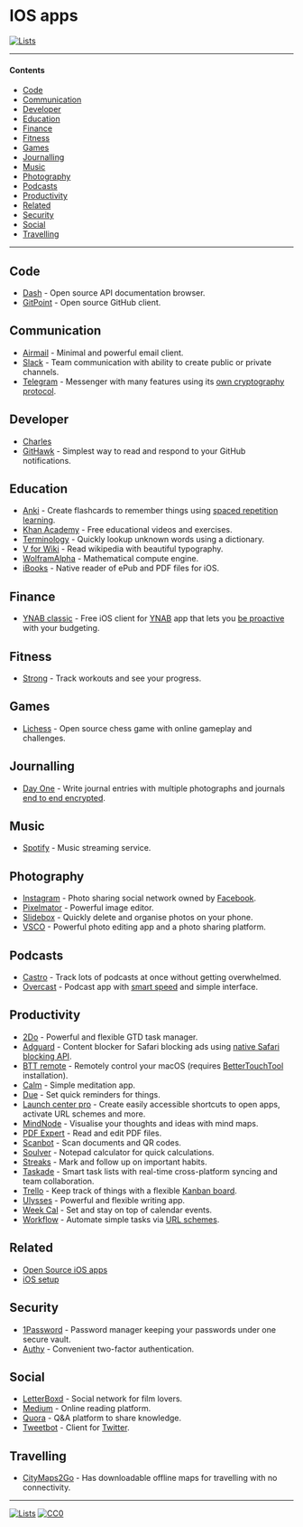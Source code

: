 # IOS apps

[![Lists](https://img.shields.io/badge/-more%20lists-0a0a0a.svg?style=flat&colorA=0a0a0a)](https://github.com/learn-anything/curated-lists#readme)

---

#### Contents

- [Code](#code)
- [Communication](#communication)
- [Developer](#developer)
- [Education](#education)
- [Finance](#finance)
- [Fitness](#fitness)
- [Games](#games)
- [Journalling](#journalling)
- [Music](#music)
- [Photography](#photography)
- [Podcasts](#podcasts)
- [Productivity](#productivity)
- [Related](#related)
- [Security](#security)
- [Social](#social)
- [Travelling](#travelling)

---

## Code

- [Dash](https://kapeli.com/dash_ios) - Open source API documentation browser.
- [GitPoint](https://github.com/gitpoint/git-point) - Open source GitHub client.

## Communication

- [Airmail](http://airmailapp.com) - Minimal and powerful email client.
- [Slack](https://itunes.apple.com/us/app/slack-business-communication-for-teams/id618783545?mt=8) - Team communication with ability to create public or private channels.
- [Telegram](https://telegram.org) - Messenger with many features using its [own cryptography protocol](http://telegra.ph/Why-Isnt-Telegram-End-to-End-Encrypted-by-Default-08-14).

## Developer

- [Charles](https://itunes.apple.com/app/charles-proxy/id1134218562?mt=8)
- [GitHawk](http://githawk.com/) - Simplest way to read and respond to your GitHub notifications.

## Education

- [Anki](https://itunes.apple.com/us/app/ankimobile-flashcards/id373493387?mt=8) - Create flashcards to remember things using [spaced repetition learning](http://www.wikiwand.com/en/Spaced_repetition).
- [Khan Academy](https://itunes.apple.com/us/app/khan-academy-you-can-learn-anything/id469863705?mt=8) - Free educational videos and exercises.
- [Terminology](http://agiletortoise.com/terminology/) - Quickly lookup unknown words using a dictionary.
- [V for Wiki](http://v-for-wiki.com/) - Read wikipedia with beautiful typography.
- [WolframAlpha](https://itunes.apple.com/us/app/wolframalpha/id334989259?mt=8) - Mathematical compute engine.
- [iBooks](https://itunes.apple.com/nl/app/ibooks/id364709193?l=en&mt=8) - Native reader of ePub and PDF files for iOS.

## Finance

- [YNAB classic](https://itunes.apple.com/us/app/ynab-classic/id372076250?mt=8) - Free iOS client for [YNAB](https://www.youneedabudget.com/) app that lets you [be proactive](https://www.youneedabudget.com/method/) with your budgeting.

## Fitness

- [Strong](https://itunes.apple.com/us/app/strong-workout-tracker-gym-log-exercise-journal/id464254577?mt=8) - Track workouts and see your progress.

## Games

- [Lichess](https://itunes.apple.com/us/app/lichess-online-chess/id968371784?mt=8) - Open source chess game with online gameplay and challenges.

## Journalling

- [Day One](http://dayoneapp.com/) - Write journal entries with multiple photographs and journals [end to end encrypted](http://help.dayoneapp.com/day-one-sync/end-to-end-encryption-faq).

## Music

- [Spotify](https://itunes.apple.com/us/app/spotify-music/id324684580?mt=8) - Music streaming service.

## Photography

- [Instagram](https://itunes.apple.com/us/app/instagram/id389801252?mt=8) - Photo sharing social network owned by [Facebook](http://www.wikiwand.com/en/Facebook).
- [Pixelmator](http://www.pixelmator.com/ios/) - Powerful image editor.
- [Slidebox](http://slidebox.co/) - Quickly delete and organise photos on your phone.
- [VSCO](https://itunes.apple.com/us/app/vsco/id588013838?mt=8) - Powerful photo editing app and a photo sharing platform.

## Podcasts

- [Castro](http://supertop.co/castro/) - Track lots of podcasts at once without getting overwhelmed.
- [Overcast](https://overcast.fm/) - Podcast app with [smart speed](https://medium.com/@eped/overcasts-smart-speed-vs-real-time-a759549ab48b) and simple interface.

## Productivity

- [2Do](https://www.2doapp.com) - Powerful and flexible GTD task manager.
- [Adguard](https://itunes.apple.com/us/app/adguard-adblock-and-privacy-protection/id1047223162?mt=8) - Content blocker for Safari blocking ads using [native Safari blocking API](https://developer.apple.com/library/content/documentation/Extensions/Conceptual/ContentBlockingRules/Introduction/Introduction.html).
- [BTT remote](http://bttremote.com) - Remotely control your macOS (requires [BetterTouchTool](https://www.boastr.net/) installation).
- [Calm](https://itunes.apple.com/us/app/calm-meditation-to-relax-focus-sleep-better/id571800810?mt=8) - Simple meditation app.
- [Due](http://www.dueapp.com/) - Set quick reminders for things.
- [Launch center pro](https://contrast.co/launch-center-pro/) - Create easily accessible shortcuts to open apps, activate URL schemes and more.
- [MindNode](https://mindnode.com/) - Visualise your thoughts and ideas with mind maps.
- [PDF Expert](https://pdfexpert.com/) - Read and edit PDF files.
- [Scanbot](https://itunes.apple.com/us/app/scanbot-scanner-app-fax/id834854351?mt=8) - Scan documents and QR codes.
- [Soulver](http://www.acqualia.com/soulver/iphone/) - Notepad calculator for quick calculations.
- [Streaks](https://streaksapp.com) - Mark and follow up on important habits.
- [Taskade](https://itunes.apple.com/app/taskade-smart-lists-and-notes/id1264713923) - Smart task lists with real-time cross-platform syncing and team collaboration.
- [Trello](https://itunes.apple.com/us/app/trello/id461504587?mt=8) - Keep track of things with a flexible [Kanban board](http://www.wikiwand.com/en/Kanban_board).
- [Ulysses](https://www.ulyssesapp.com/) - Powerful and flexible writing app.
- [Week Cal](https://itunes.apple.com/us/app/week-calendar/id381059732?mt=8) - Set and stay on top of calendar events.
- [Workflow](https://workflow.is/) - Automate simple tasks via [URL schemes](https://developer.apple.com/library/content/documentation/iPhone/Conceptual/iPhoneOSProgrammingGuide/Inter-AppCommunication/Inter-AppCommunication.html).

## Related

- [Open Source iOS apps](https://github.com/dkhamsing/open-source-ios-apps#readme)
- [iOS setup](https://github.com/nikitavoloboev/my-ios#readme)

## Security

- [1Password](https://itunes.apple.com/us/app/1password-password-manager-and-secure-wallet/id568903335?mt=8) - Password manager keeping your passwords under one secure vault.
- [Authy](https://itunes.apple.com/us/app/authy/id494168017?mt=8) - Convenient two-factor authentication.

## Social

- [LetterBoxd](https://itunes.apple.com/us/app/letterboxd-the-social-network-for-film-lovers/id1054271011?mt=8) - Social network for film lovers.
- [Medium](https://itunes.apple.com/us/app/medium/id828256236?mt=8) - Online reading platform.
- [Quora](https://itunes.apple.com/us/app/quora/id456034437?mt=8) - Q&A platform to share knowledge.
- [Tweetbot](https://tapbots.com/tweetbot/) - Client for [Twitter](https://twitter.com).

## Travelling

- [CityMaps2Go](https://itunes.apple.com/us/app/citymaps2go-plan-trips-travel-guide-offline-maps/id408866084?mt=8) - Has downloadable offline maps for travelling with no connectivity.

---

[![Lists](https://img.shields.io/badge/-more%20lists-0a0a0a.svg?style=flat&colorA=0a0a0a)](https://github.com/learn-anything/curated-lists#readme)
[![CC0](https://img.shields.io/badge/license-CC0-0a0a0a.svg?style=flat&colorA=0a0a0a)](https://creativecommons.org/publicdomain/zero/1.0/)

